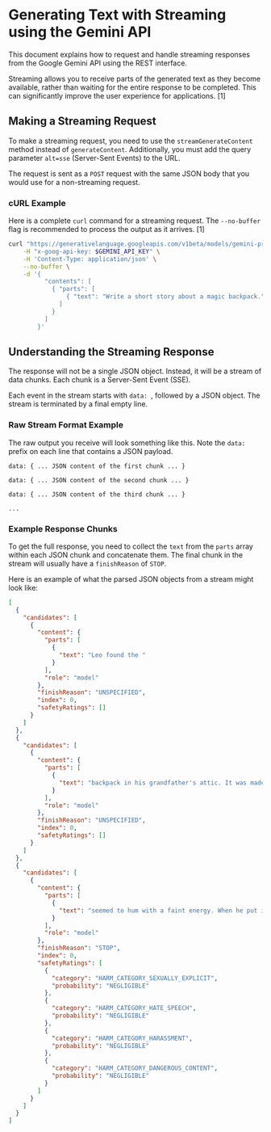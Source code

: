 # Generating Text with Streaming using the Gemini API

This document explains how to request and handle streaming responses from the Google Gemini API using the REST interface.

Streaming allows you to receive parts of the generated text as they become available, rather than waiting for the entire response to be completed. This can significantly improve the user experience for applications. [1]

## Making a Streaming Request

To make a streaming request, you need to use the `streamGenerateContent` method instead of `generateContent`. Additionally, you must add the query parameter `alt=sse` (Server-Sent Events) to the URL.

The request is sent as a `POST` request with the same JSON body that you would use for a non-streaming request.

### cURL Example

Here is a complete `curl` command for a streaming request. The `--no-buffer` flag is recommended to process the output as it arrives. [1]

```bash
curl "https://generativelanguage.googleapis.com/v1beta/models/gemini-pro:streamGenerateContent?alt=sse" \
    -H "x-goog-api-key: $GEMINI_API_KEY" \
    -H 'Content-Type: application/json' \
    --no-buffer \
    -d '{
          "contents": [
            { "parts": [
                { "text": "Write a short story about a magic backpack." }
              ]
            }
          ]
        }'
```

## Understanding the Streaming Response

The response will not be a single JSON object. Instead, it will be a stream of data chunks. Each chunk is a Server-Sent Event (SSE).

Each event in the stream starts with `data: `, followed by a JSON object. The stream is terminated by a final empty line.

### Raw Stream Format Example

The raw output you receive will look something like this. Note the `data: ` prefix on each line that contains a JSON payload.

```
data: { ... JSON content of the first chunk ... }

data: { ... JSON content of the second chunk ... }

data: { ... JSON content of the third chunk ... }

...
```

### Example Response Chunks

To get the full response, you need to collect the `text` from the `parts` array within each JSON chunk and concatenate them. The final chunk in the stream will usually have a `finishReason` of `STOP`.

Here is an example of what the parsed JSON objects from a stream might look like:

```json
[
  {
    "candidates": [
      {
        "content": {
          "parts": [
            {
              "text": "Leo found the "
            }
          ],
          "role": "model"
        },
        "finishReason": "UNSPECIFIED",
        "index": 0,
        "safetyRatings": []
      }
    ]
  },
  {
    "candidates": [
      {
        "content": {
          "parts": [
            {
              "text": "backpack in his grandfather's attic. It was made of old, worn leather and "
            }
          ],
          "role": "model"
        },
        "finishReason": "UNSPECIFIED",
        "index": 0,
        "safetyRatings": []
      }
    ]
  },
  {
    "candidates": [
      {
        "content": {
          "parts": [
            {
              "text": "seemed to hum with a faint energy. When he put it on, he discovered it could create anything he could clearly imagine."
            }
          ],
          "role": "model"
        },
        "finishReason": "STOP",
        "index": 0,
        "safetyRatings": [
          {
            "category": "HARM_CATEGORY_SEXUALLY_EXPLICIT",
            "probability": "NEGLIGIBLE"
          },
          {
            "category": "HARM_CATEGORY_HATE_SPEECH",
            "probability": "NEGLIGIBLE"
          },
          {
            "category": "HARM_CATEGORY_HARASSMENT",
            "probability": "NEGLIGIBLE"
          },
          {
            "category": "HARM_CATEGORY_DANGEROUS_CONTENT",
            "probability": "NEGLIGIBLE"
          }
        ]
      }
    ]
  }
]
```